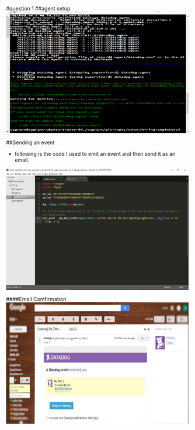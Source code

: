 #question 1
##agent setup 
<img src="imgs/agentSetUp.png" width="500" height="332">

##Sending an event
* following is the code I used to emit an event and then send it as an email.  
<img src="imgs/question1Code.png" width="500" height="332">

####Email Comfirmation  
<img src="imgs/emailSuccess.png" width="500" height="332">

